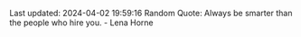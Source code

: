 Last updated: 2024-04-02 19:59:16
Random Quote: Always be smarter than the people who hire you. - Lena Horne